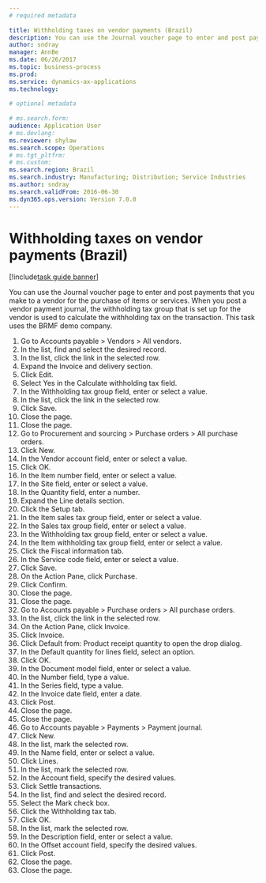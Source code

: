 ```yaml
--- 
# required metadata 
 
title: Withholding taxes on vendor payments (Brazil)
description: You can use the Journal voucher page to enter and post payments that you make to a vendor for the purchase of items or services. 
author: sndray
manager: AnnBe 
ms.date: 06/26/2017
ms.topic: business-process 
ms.prod:  
ms.service: dynamics-ax-applications 
ms.technology:  
 
# optional metadata 
 
# ms.search.form:   
audience: Application User 
# ms.devlang:  
ms.reviewer: shylaw
ms.search.scope: Operations 
# ms.tgt_pltfrm:  
# ms.custom:  
ms.search.region: Brazil
ms.search.industry: Manufacturing; Distribution; Service Industries
ms.author: sndray
ms.search.validFrom: 2016-06-30 
ms.dyn365.ops.version: Version 7.0.0 
---
```

# Withholding taxes on vendor payments (Brazil)

[!include[task guide banner](../../includes/task-guide-banner.md)]

You can use the Journal voucher page to enter and post payments that you make to a vendor for the purchase of items or services. When you post a vendor payment journal, the withholding tax group that is set up for the vendor is used to calculate the withholding tax on the transaction. This task uses the BRMF demo company.

1. Go to Accounts payable > Vendors > All vendors.
2. In the list, find and select the desired record.
3. In the list, click the link in the selected row.
4. Expand the Invoice and delivery section.
5. Click Edit.
6. Select Yes in the Calculate withholding tax field.
7. In the Withholding tax group field, enter or select a value.
8. In the list, click the link in the selected row.
9. Click Save.
10. Close the page.
11. Close the page.
12. Go to Procurement and sourcing > Purchase orders > All purchase orders.
13. Click New.
14. In the Vendor account field, enter or select a value.
15. Click OK.
16. In the Item number field, enter or select a value.
17. In the Site field, enter or select a value.
18. In the Quantity field, enter a number.
19. Expand the Line details section.
20. Click the Setup tab.
21. In the Item sales tax group field, enter or select a value.
22. In the Sales tax group field, enter or select a value.
23. In the Withholding tax group field, enter or select a value.
24. In the Item withholding tax group field, enter or select a value.
25. Click the Fiscal information tab.
26. In the Service code field, enter or select a value.
27. Click Save.
28. On the Action Pane, click Purchase.
29. Click Confirm.
30. Close the page.
31. Close the page.
32. Go to Accounts payable > Purchase orders > All purchase orders.
33. In the list, click the link in the selected row.
34. On the Action Pane, click Invoice.
35. Click Invoice.
36. Click Default from: Product receipt quantity to open the drop dialog.
37. In the Default quantity for lines field, select an option.
38. Click OK.
39. In the Document model field, enter or select a value.
40. In the Number field, type a value.
41. In the Series field, type a value.
42. In the Invoice date field, enter a date.
43. Click Post.
44. Close the page.
45. Close the page.
46. Go to Accounts payable > Payments > Payment journal.
47. Click New.
48. In the list, mark the selected row.
49. In the Name field, enter or select a value.
50. Click Lines.
51. In the list, mark the selected row.
52. In the Account field, specify the desired values.
53. Click Settle transactions.
54. In the list, find and select the desired record.
55. Select the Mark check box.
56. Click the Withholding tax tab.
57. Click OK.
58. In the list, mark the selected row.
59. In the Description field, enter or select a value.
60. In the Offset account field, specify the desired values.
61. Click Post.
62. Close the page.
63. Close the page.

